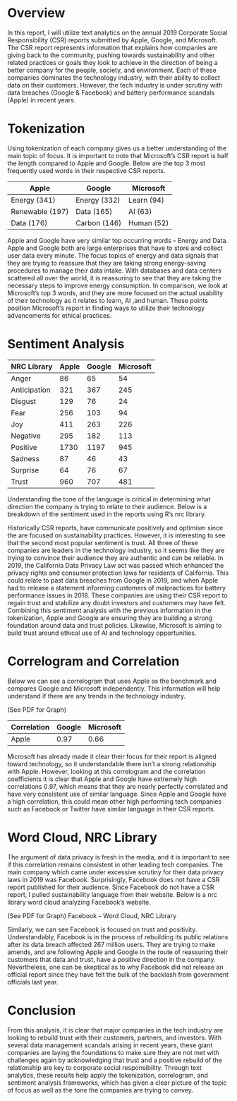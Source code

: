 # Overview
In this report, I will utilize text analytics on the annual 2019 Corporate Social Responsibility (CSR) reports submitted by Apple, Google, and Microsoft. The CSR report represents information that explains how companies are giving back to the community, pushing towards sustainability and other related practices or goals they look to achieve in the direction of being a better company for the people, society, and environment. Each of these companies dominates the technology industry, with their ability to collect data on their customers. However, the tech industry is under scrutiny with data breaches (Google & Facebook) and battery performance scandals (Apple) in recent years.


# Tokenization
Using tokenization of each company gives us a better understanding of the main topic of focus.   It is important to note that Microsoft’s CSR report is half the length compared to Apple and Google. Below are the top 3 most frequently used words in their respective CSR reports.

Apple |	Google	| Microsoft
--- | -------- | -------
Energy (341)|	Energy (332)|	Learn (94)
Renewable (197)	| Data (165)	| AI (63)
Data (176) |	Carbon (146)	| Human (52)

Apple and Google have very similar top occurring words – Energy and Data. Apple and Google both are large enterprises that have to store and collect user data every minute. The focus topics of energy and data signals that they are trying to reassure that they are taking strong energy-saving procedures to manage their data intake. With databases and data centers scattered all over the world, it is reassuring to see that they are taking the necessary steps to improve energy consumption. In comparison, we look at Microsoft’s top 3 words, and they are more focused on the actual usability of their technology as it relates to learn, AI ,and human. These points position Microsoft’s report in finding ways to utilize their technology advancements for ethical practices.

# Sentiment Analysis
NRC Library|	Apple|	Google	|Microsoft
----| ----|----|----
Anger |	86|	65|	54
Anticipation|	321	|367	|245
Disgust|	129|	76	|24
Fear	|256	|103	|94
Joy	|411|	263	|226
Negative	|295	|182	|113
Positive|	1730|	1197	|945
Sadness	|87|	46|	43
Surprise|	64|	76	|67
Trust	|960|	707	|481

Understanding the tone of the language is critical in determining what direction the company is trying to relate to their audience. Below is a breakdown of the sentiment used in the reports using R’s nrc library.

Historically CSR reports, have communicate positively and optimism since the are focused on sustainability practices. However, it is interesting to see that the second most popular sentiment is trust. All three of these companies are leaders in the technology industry, so it seems like they are trying to convince their audience they are authentic and can be reliable. In 2019, the California Data Privacy Law act was passed which enhanced the privacy rights and consumer protection laws for residents of California. This could relate to past data breaches from Google in 2019, and when Apple had to release a statement informing customers of malpractices for battery performance issues in 2018. These companies are using their CSR report to regain trust and stabilize any doubt investors and customers may have felt.
Combining this sentiment analysis with the previous information in the tokenization, Apple and Google are ensuring they are building a strong foundation around data and trust policies. Likewise, Microsoft is aiming to build trust around ethical use of AI and technology opportunities. 

# Correlogram and Correlation
Below we can see a correlogram that uses Apple as the benchmark and compares Google and Microsoft independently. This information will help understand if there are any trends in the technology industry.

(See PDF for Graph) 

Correlation	|Google|	Microsoft
---|---|----
Apple|	0.97	|0.66

Microsoft has already made it clear their focus for their report is aligned toward technology, so it understandable there isn’t a strong relationship with Apple. However, looking at this correlogram and the correlation coefficients it is clear that Apple and Google have extremely high correlations 0.97, which means that they are nearly perfectly correlated and have very consistent use of similar language. Since Apple and Google have a high correlation, this could mean other high performing tech companies such as Facebook or Twitter have similar language in their CSR reports.
 
# Word Cloud, NRC Library
The argument of data privacy is fresh in the media, and it is important to see if this correlation remains consistent in other leading tech companies. The main company which came under excessive scrutiny for their data privacy laws in 2019 was Facebook. Surprisingly, Facebook does not have a CSR report published for their audience. Since Facebook do not have a CSR report, I pulled sustainability language from their website. Below is a nrc library word cloud analyzing Facebook’s website.

(See PDF for Graph) 
Facebook – Word Cloud, NRC Library

Similarly, we can see Facebook is focused on trust and positivity. Understandably, Facebook is in the process of rebuilding its public relations after its data breach affected 267 million users. They are trying to make amends, and are following Apple and Google in the route of reassuring their customers that data and trust, have a positive direction in the company. Nevertheless, one can be skeptical as to why Facebook did not release an official report since they have felt the bulk of the backlash from government officials last year.

# Conclusion
From this analysis, it is clear that major companies in the tech industry are looking to rebuild trust with their customers, partners, and investors. With several data management scandals arising in recent years, these giant companies are laying the foundations to make sure they are not met with challenges again by acknowledging that trust and a positive rebuild of the relationship are key to corporate social responsibility. Through text analytics, these results help apply the tokenization, correlogram, and sentiment analysis frameworks, which has given a clear picture of the topic of focus as well as the tone the companies are trying to convey.
